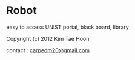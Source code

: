  Robot
=====

easy to access UNIST portal, black board, library

Copyright (c) 2012 Kim Tae Hoon

contact : carpedm20@gmail.com

